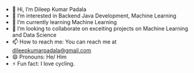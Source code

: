 - 👋 Hi, I’m Dileep Kumar Padala
- 👀 I’m interested in Backend Java Development, Machine Learning
- 🌱 I’m currently learning Machine Learning  
- 💞️ I’m looking to collaborate on exceiting projects on Machine Learning and Data Science
- 📫 How to reach me: You can reach me at dileepkumarpadala@gmail.com
- 😄 Pronouns: He/ Him
- ⚡ Fun fact: I love cycling.

<!---
Pdileep223/Pdileep223 is a ✨ special ✨ repository because its `README.md` (this file) appears on your GitHub profile.
You can click the Preview link to take a look at your changes.
--->
